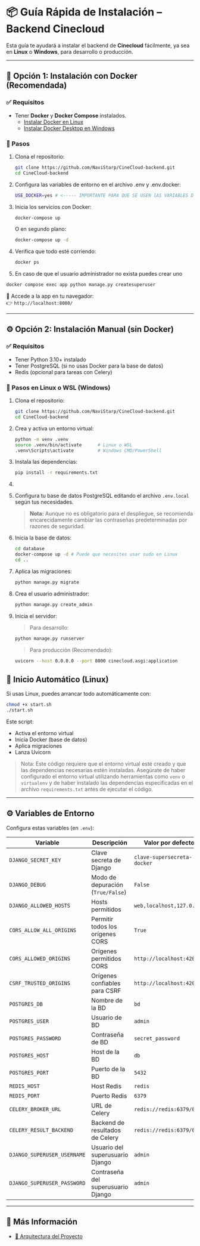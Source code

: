 # 📦 Guía Rápida de Instalación – Backend Cinecloud

Esta guía te ayudará a instalar el backend de **Cinecloud** fácilmente, ya sea en **Linux** o **Windows**, para desarrollo o producción.

---

## 🚀 Opción 1: Instalación con Docker (Recomendada)

### ✅ Requisitos

- Tener **Docker** y **Docker Compose** instalados.  
  - [Instalar Docker en Linux](https://docs.docker.com/engine/install/)
  - [Instalar Docker Desktop en Windows](https://docs.docker.com/desktop/install/windows-install/)

### 🔧 Pasos

1. Clona el repositorio:
   ```bash
   git clone https://github.com/NaviStarp/CineCloud-backend.git
   cd CineCloud-backend
   ```
2. Configura las variables de entorno en el archivo .env y .env.docker:
   ```bash
   USE_DOCKER=yes # <----- IMPORTANTE PARA QUE SE USEN lAS VARIABLES DE ENTORNO DE DOCKER
   ```

3. Inicia los servicios con Docker:
   ```bash
   docker-compose up
   ```
   O en segundo plano:
   ```bash
   docker-compose up -d
   ```

4. Verifica que todo esté corriendo:
   ```bash
   docker ps
   ```
5. En caso de que el usuario administrador no exista puedes crear uno 
```bash
docker compose exec app python manage.py createsuperuser
```
📍 Accede a la app en tu navegador:  
👉 `http://localhost:8000/`

---

## ⚙️ Opción 2: Instalación Manual (sin Docker)

### ✅ Requisitos

- Tener Python 3.10+ instalado
- Tener PostgreSQL (si no usas Docker para la base de datos)
- Redis (opcional para tareas con Celery)

### 🔧 Pasos en Linux o WSL (Windows)

1. Clona el repositorio:
   ```bash
   git clone https://github.com/NaviStarp/CineCloud-backend.git
   cd CineCloud-backend
   ```

2. Crea y activa un entorno virtual:
   ```bash
   python -m venv .venv
   source .venv/bin/activate      # Linux o WSL
   .venv\Scripts\activate         # Windows CMD/PowerShell
   ```

3. Instala las dependencias:
   ```bash
   pip install -r requirements.txt
   ```
3. 
4. Configura tu base de datos PostgreSQL editando el archivo `.env.local` según tus necesidades.  
   > **Nota:** Aunque no es obligatorio para el despliegue, se recomienda encarecidamente cambiar las contraseñas predeterminadas por razones de seguridad.

5. Inicia la base de datos:
   ```bash
   cd database
   docker-compose up -d # Puede que necesites usar sudo en Linux
   cd ..
   ```

6. Aplica las migraciones:
   ```bash
   python manage.py migrate
   ```
7. Crea el usuario administrador:
   ```bash
   python manage.py create_admin
   ```

8. Inicia el servidor:

   > Para desarrollo:
     ```bash
     python manage.py runserver
     ```

   > Para producción (Recomendado):
     ```bash
     uvicorn --host 0.0.0.0 --port 8000 cinecloud.asgi:application
     ```


## 🤖 Inicio Automático (Linux)

Si usas Linux, puedes arrancar todo automáticamente con:

```bash
chmod +x start.sh
./start.sh
```

Este script:
- Activa el entorno virtual
- Inicia Docker (base de datos)
- Aplica migraciones
- Lanza Uvicorn
> Nota: Este código requiere que el entorno virtual esté creado y que las dependencias necesarias estén instaladas.
Asegúrate de haber configurado el entorno virtual utilizando herramientas como `venv` o `virtualenv` y de haber
instalado las dependencias especificadas en el archivo `requirements.txt` antes de ejecutar el código.
---

## ⚙️ Variables de Entorno

Configura estas variables (en `.env`):

| Variable                      | Descripción                        | Valor por defecto              |
|------------------------------|------------------------------------|-------------------------------|
| `DJANGO_SECRET_KEY`          | Clave secreta de Django            | `clave-supersecreta-docker`  |
| `DJANGO_DEBUG`               | Modo de depuración (`True/False`)  | `False`                       |
| `DJANGO_ALLOWED_HOSTS`       | Hosts permitidos                   | `web,localhost,127.0.0.1`     |
| `CORS_ALLOW_ALL_ORIGINS`     | Permitir todos los orígenes CORS   | `True`                        |
| `CORS_ALLOWED_ORIGINS`       | Orígenes permitidos CORS           | `http://localhost:4200`       |
| `CSRF_TRUSTED_ORIGINS`       | Orígenes confiables para CSRF      | `http://localhost:4200`       |
| `POSTGRES_DB`                | Nombre de la BD                    | `bd`                          |
| `POSTGRES_USER`              | Usuario de BD                      | `admin`                       |
| `POSTGRES_PASSWORD`          | Contraseña de BD                   | `secret_password`             |
| `POSTGRES_HOST`              | Host de la BD                      | `db`                          |
| `POSTGRES_PORT`              | Puerto de la BD                    | `5432`                        |
| `REDIS_HOST`                 | Host Redis                         | `redis`                       |
| `REDIS_PORT`                 | Puerto Redis                       | `6379`                        |
| `CELERY_BROKER_URL`          | URL de Celery                      | `redis://redis:6379/0`        |
| `CELERY_RESULT_BACKEND`      | Backend de resultados de Celery    | `redis://redis:6379/0`        |
| `DJANGO_SUPERUSER_USERNAME`  | Usuario del superusuario Django    | `admin`                       |
| `DJANGO_SUPERUSER_PASSWORD`  | Contraseña del superusuario Django | `admin`                       |

---

## 📘 Más Información

- [📐 Arquitectura del Proyecto](arquitectura.md)
